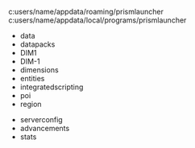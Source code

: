 <!-- default loc -->
c:users/name/appdata/roaming/prismlauncher
c:users/name/appdata/local/programs/prismlauncher

<!-- marked folders for world sync -->
- data
- datapacks
- DIM1
- DIM-1
- dimensions
- entities
- integratedscripting
- poi
- region
<!-- maybe? -->
- serverconfig
- advancements
- stats

<!-- I can check if any instance is currently running by checking if .minecraft/logs/latest.log is openable or not -->